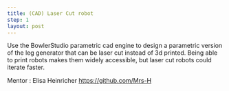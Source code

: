 ```yaml
---
title: (CAD) Laser Cut robot
step: 1
layout: post
---
```


Use the BowlerStudio parametric cad engine to design a parametric version of the leg generator that can be laser cut instead of 3d printed. Being able to print robots makes them widely accessible, but laser cut robots could iterate faster.
  
Mentor : Elisa Heinricher https://github.com/Mrs-H
